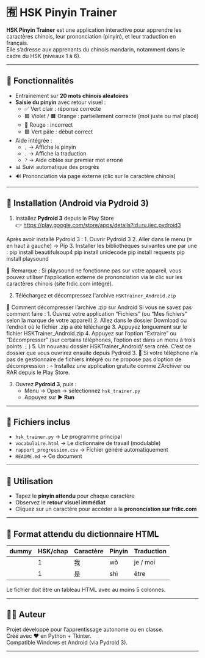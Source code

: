 # 🈶 HSK Pinyin Trainer

**HSK Pinyin Trainer** est une application interactive pour apprendre les caractères chinois, leur prononciation (pinyin), et leur traduction en français.  
Elle s’adresse aux apprenants du chinois mandarin, notamment dans le cadre du HSK (niveaux 1 à 6).

---

## 🚀 Fonctionnalités

- Entraînement sur **20 mots chinois aléatoires**
- **Saisie du pinyin** avec retour visuel :
  - ✅ Vert clair : réponse correcte
  - 🟪 Violet / 🟧 Orange : partiellement correcte (mot juste ou mal placé)
  - 🔴 Rouge : incorrect
  - 🟩 Vert pâle : début correct
- Aide intégrée :
  - `,` → Affiche le pinyin
  - `.` → Affiche la traduction
  - `?` → Aide ciblée sur premier mot erroné
- 📊 Suivi automatique des progrès
- 🔊 Prononciation via page externe (clic sur le caractère chinois)

---

## 📱 Installation (Android via Pydroid 3)

1. Installez **Pydroid 3** depuis le Play Store  
   👉 https://play.google.com/store/apps/details?id=ru.iiec.pydroid3

Après avoir installé Pydroid 3 :
    1. Ouvrir Pydroid 3
    2. Aller dans le menu (≡ en haut à gauche) → Pip
    3. Installer les bibliothèques suivantes une par une :
pip install beautifulsoup4
pip install unidecode
pip install requests
pip install playsound

📝 Remarque :
Si playsound ne fonctionne pas sur votre appareil, vous pouvez utiliser l’application externe de prononciation via le clic sur les caractères chinois (site frdic.com intégré). 

2. Téléchargez et décompressez l'archive `HSKTrainer_Android.zip`

🔽 Comment décompresser l’archive .zip sur Android
Si vous ne savez pas comment faire :
        1. Ouvrez votre application “Fichiers” (ou “Mes fichiers” selon la marque de votre appareil)
        2. Allez dans le dossier Download ou l’endroit où le fichier .zip a été téléchargé
        3. Appuyez longuement sur le fichier HSKTrainer_Android.zip
        4. Appuyez sur l’option “Extraire” ou “Décompresser”
(sur certains téléphones, l’option est dans un menu à trois points ⋮)
        5. Un nouveau dossier HSKTrainer_Android/ sera créé.
C’est ce dossier que vous ouvrirez ensuite depuis Pydroid 3.
📌 Si votre téléphone n’a pas de gestionnaire de fichiers intégré ou ne propose pas d’option de décompression :
        ◦ Installez une application gratuite comme ZArchiver ou RAR depuis le Play Store.

3. Ouvrez **Pydroid 3**, puis :
   - Menu → Open → sélectionnez `hsk_trainer.py`
   - Appuyez sur ▶️ **Run**

---

## 🧰 Fichiers inclus

- `hsk_trainer.py` → Le programme principal
- `vocabulaire.html` → Le dictionnaire de travail (modulable)
- `rapport_progression.csv` → Fichier généré automatiquement
- `README.md` → Ce document

---

## 🧠 Utilisation

- Tapez le **pinyin attendu** pour chaque caractère
- Observez le **retour visuel immédiat**
- Cliquez sur un caractère pour accéder à la **prononciation sur frdic.com**

---

## 📎 Format attendu du dictionnaire HTML

dummy| HSK/chap  | Caractère | Pinyin | Traduction  | 
-----|-----------|-----------|--------|-------------|
     | 1         | 我        | wǒ     | je / moi    |
     | 1         | 是        | shì    | être        |

Le fichier doit être un tableau HTML avec au moins 5 colonnes.

---

## 👨‍🏫 Auteur

Projet développé pour l’apprentissage autonome ou en classe.  
Créé avec ❤️ en Python + Tkinter.  
Compatible Windows et Android (via Pydroid 3).

---
